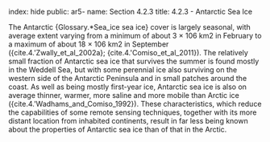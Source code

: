 index: hide
public: ar5-
name: Section 4.2.3
title: 4.2.3 - Antarctic Sea Ice

The Antarctic {Glossary.*Sea_ice sea ice} cover is largely seasonal, with average extent varying from a minimum of about 3 × 106 km2 in February to a maximum of about 18 × 106 km2 in September ({cite.4.'Zwally_et_al_2002a}; {cite.4.'Comiso_et_al_2011}). The relatively small fraction of Antarctic sea ice that survives the summer is found mostly in the Weddell Sea, but with some perennial ice also surviving on the western side of the Antarctic Peninsula and in small patches around the coast. As well as being mostly first-year ice, Antarctic sea ice is also on average thinner, warmer, more saline and more mobile than Arctic ice ({cite.4.'Wadhams_and_Comiso_1992}). These characteristics, which reduce the capabilities of some remote sensing techniques, together with its more distant location from inhabited continents, result in far less being known about the properties of Antarctic sea ice than of that in the Arctic.
